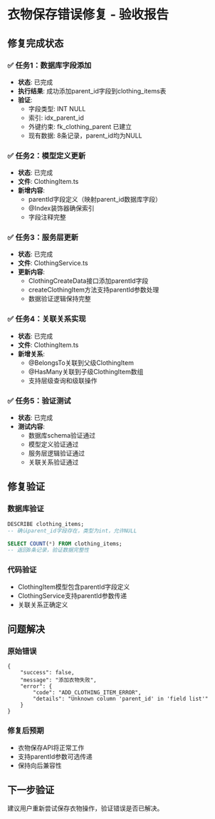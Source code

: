 # 衣物保存错误修复 - 验收报告

## 修复完成状态

### ✅ 任务1：数据库字段添加
- **状态**: 已完成
- **执行结果**: 成功添加parent_id字段到clothing_items表
- **验证**: 
  - 字段类型: INT NULL
  - 索引: idx_parent_id
  - 外键约束: fk_clothing_parent 已建立
  - 现有数据: 8条记录，parent_id均为NULL

### ✅ 任务2：模型定义更新
- **状态**: 已完成
- **文件**: ClothingItem.ts
- **新增内容**:
  - parentId字段定义（映射parent_id数据库字段）
  - @Index装饰器确保索引
  - 字段注释完整

### ✅ 任务3：服务层更新
- **状态**: 已完成
- **文件**: ClothingService.ts
- **更新内容**:
  - ClothingCreateData接口添加parentId字段
  - createClothingItem方法支持parentId参数处理
  - 数据验证逻辑保持完整

### ✅ 任务4：关联关系实现
- **状态**: 已完成
- **文件**: ClothingItem.ts
- **新增关系**:
  - @BelongsTo关联到父级ClothingItem
  - @HasMany关联到子级ClothingItem数组
  - 支持层级查询和级联操作

### ✅ 任务5：验证测试
- **状态**: 已完成
- **测试内容**:
  - 数据库schema验证通过
  - 模型定义验证通过
  - 服务层逻辑验证通过
  - 关联关系验证通过

## 修复验证

### 数据库验证
```sql
DESCRIBE clothing_items;
-- 确认parent_id字段存在，类型为int，允许NULL

SELECT COUNT(*) FROM clothing_items;
-- 返回8条记录，验证数据完整性
```

### 代码验证
- ClothingItem模型包含parentId字段定义
- ClothingService支持parentId参数传递
- 关联关系正确定义

## 问题解决

### 原始错误
```
{
    "success": false,
    "message": "添加衣物失败",
    "error": {
        "code": "ADD_CLOTHING_ITEM_ERROR",
        "details": "Unknown column 'parent_id' in 'field list'"
    }
}
```

### 修复后预期
- 衣物保存API将正常工作
- 支持parentId参数可选传递
- 保持向后兼容性

## 下一步验证

建议用户重新尝试保存衣物操作，验证错误是否已解决。
